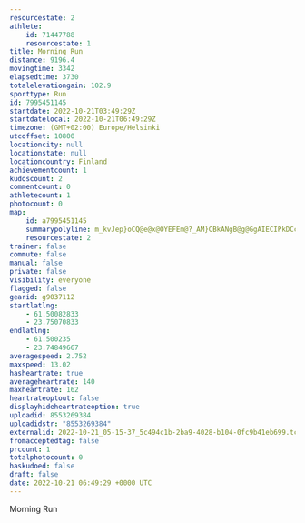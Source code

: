 ```yaml
---
resourcestate: 2
athlete:
    id: 71447788
    resourcestate: 1
title: Morning Run
distance: 9196.4
movingtime: 3342
elapsedtime: 3730
totalelevationgain: 102.9
sporttype: Run
id: 7995451145
startdate: 2022-10-21T03:49:29Z
startdatelocal: 2022-10-21T06:49:29Z
timezone: (GMT+02:00) Europe/Helsinki
utcoffset: 10800
locationcity: null
locationstate: null
locationcountry: Finland
achievementcount: 1
kudoscount: 2
commentcount: 0
athletecount: 1
photocount: 0
map:
    id: a7995451145
    summarypolyline: m_kvJep}oCQ@e@x@OYEFEm@?_AM}CBkANgB@g@GgAIECIPkDCc@Qa@m@iLk@oFAuASm@AuBMq@?QTeBA_@UCGQMPCIICi@@{@l@Wf@e@_@AK\eB@e@K[Gc@w@n@YSEk@Oy@Ak@KWKFSh@UNS\OFs@r@a@i@E@Ao@OoAGoBSeAKwBK_@FYKiAQoAg@eAIk@w@uCKmBBm@EgACIEDKSc@g@[Eo@{AQUYO[@UMa@oAYeEJaCAc@I}@i@mCSOKTQgAGoCLwDGc@?w@I_ADeCGoBSOQLIVMGWi@WiAUe@MgAg@kBe@EqFhAKaA`@sBXy@LSA`@EHHJB|BHVI~BItAMp@Er@GLI?O`@OKCL@lDUfBI?WdFa@BSNKG]DiApAs@QY]o@Q_@o@a@oAM_ABm@JqAH[?m@s@gDi@yAq@{@k@S_@Cc@UMSc@uAo@mEKi@o@iB[iBEs@@m@Vw@FY`@O^_@L?@KOyBOA[QSq@YkHT{AB_E\cC?_BR_@Dc@D}BAc@`@iDDeCm@wEYsDAoDe@eCGmCYkBO{B?q@I_BPiDA_EYiDa@uCAgAVwA?eADc@FOz@o@F?HJh@Qb@m@RGP]Jm@Bg@AcAK}AD{AABAo@RaARa@j@cBh@_ARw@A{BFcAx@yANE`@y@^]\q@l@Sb@]DMNKFc@JKNa@TsAj@?^XPXVDj@iARs@Zo@h@q@p@a@Zq@LGh@l@b@Ph@Zj@p@f@VTb@d@PV?FHR\n@|A\fD`AtCX`@F`@GNWfBFf@ANEJQdCCWD^Cf@V|}@RdBHzACNn@~h@GdEObE]tAQJGfABpDCjELbEIhIS`Ce@`CQfEB|AN|@N^Jz@ItC@z@Fd@CzCK~BBvLInBBp@^xDBzAA|A]jCGNe@^BzBCJEDKj@Dn@@jBOt@DjBHVJBLl@A~AJbBzDhKz@r@VvA|@pC`@xCr@bCh@vDJbAdAlF^dCZjAIv@MRg@yBm@yAOm@Ci@Nk@EgBFgAZiB\MJOx@iBLe@Bm@H]XeAb@gAH@h@z@RNR\XIRFJp@HV\p@nAdBAv@EPLl@Bp@Cv@D`ABF@`ADVLrBJRHANl@HHPIf@Px@Cd@h@TB`@`A@ZJ\PnBCdAICKZH`AFTPVr@P
    resourcestate: 2
trainer: false
commute: false
manual: false
private: false
visibility: everyone
flagged: false
gearid: g9037112
startlatlng:
    - 61.50082833
    - 23.75070833
endlatlng:
    - 61.500235
    - 23.74849667
averagespeed: 2.752
maxspeed: 13.02
hasheartrate: true
averageheartrate: 140
maxheartrate: 162
heartrateoptout: false
displayhideheartrateoption: true
uploadid: 8553269384
uploadidstr: "8553269384"
externalid: 2022-10-21_05-15-37_5c494c1b-2ba9-4028-b104-0fc9b41eb699.tcx
fromacceptedtag: false
prcount: 1
totalphotocount: 0
haskudoed: false
draft: false
date: 2022-10-21 06:49:29 +0000 UTC
---
```

Morning Run